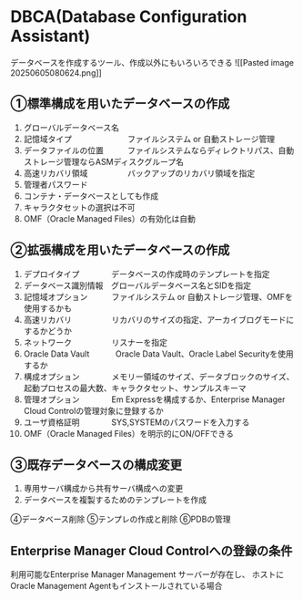 # DBCA(Database Configuration Assistant)
データベースを作成するツール、作成以外にもいろいろできる
![[Pasted image 20250605080624.png]]
## ①標準構成を用いたデータベースの作成
1. グローバルデータベース名
2. 記憶域タイプ　　　　　　　ファイルシステム or 自動ストレージ管理
3. データファイルの位置　　　ファイルシステムならディレクトリパス、自動ストレージ管理ならASMディスクグループ名
4. 高速リカバリ領域　　　　　バックアップのリカバリ領域を指定
5. 管理者パスワード
6. コンテナ・データベースとしても作成
7. キャラクタセットの選択は不可
8. OMF（Oracle Managed Files）の有効化は自動
## ②拡張構成を用いたデータベースの作成

1. デプロイタイプ　　　　データベースの作成時のテンプレートを指定
2. データベース識別情報　グローバルデータベース名とSIDを指定
3. 記憶域オプション　　　ファイルシステム or 自動ストレージ管理、OMFを使用するかも
4. 高速リカバリ　　　　　リカバリのサイズの指定、アーカイブログモードにするかどうか
5. ネットワーク　　　　　リスナーを指定
6. Oracle Data Vault　　　 Oracle Data Vault、Oracle Label Securityを使用するか
7. 構成オプション　　　　メモリー領域のサイズ、データブロックのサイズ、起動プロセスの最大数、キャラクタセット、サンプルスキーマ
8. 管理オプション　　　　Em Expressを構成するか、Enterprise Manager Cloud Controlの管理対象に登録するか
9. ユーザ資格証明　　　　SYS,SYSTEMのパスワードを入力する
10. OMF（Oracle Managed Files）を明示的にON/OFFできる

## ③既存データベースの構成変更　
1. 専用サーバ構成から共有サーバ構成への変更
2. データベースを複製するためのテンプレートを作成

④データベース削除
⑤テンプレの作成と削除
⑥PDBの管理
## Enterprise Manager Cloud Controlへの登録の条件
利用可能なEnterprise Manager Management サーバーが存在し、
ホストにOracle Management Agentもインストールされている場合
